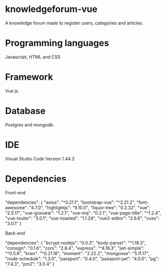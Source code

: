 # knowledgeforum-vue
A knowledge forum made to register users, categories and articles.

# Programming languages
Javascript, HTML and CSS

# Framework
Vue js.

# Database
Postgres and mongodb.

# IDE
Visual Studio Code Version 1.44.2

# Dependencies

Front-end

"dependencies": {
    "axios": "^0.21.1",
    "bootstrap-vue": "^2.21.2",
    "font-awesome": "4.7.0",
    "highlightjs": "9.10.0",
    "liquor-tree": "0.2.32",
    "vue": "2.5.17",
    "vue-gravatar": "1.2.1",
    "vue-mq": "0.2.1",
    "vue-page-title": "^1.2.4",
    "vue-router": "3.0.1",
    "vue-toasted": "1.1.24",
    "vue2-editor": "2.6.6",
    "vuex": "3.0.1"
}
  
Back-end
  
"dependencies": {
    "bcrypt-nodejs": "0.0.3",
    "body-parser": "^1.18.3",
    "consign": "0.1.6",
    "cors": "2.8.4",
    "express": "^4.16.3",
    "jwt-simple": "^0.5.6",
    "knex": "^0.21.16",
    "moment": "2.22.2",
    "mongoose": "5.11.17",
    "node-schedule": "1.3.0",
    "passport": "0.4.0",
    "passport-jwt": "4.0.0",
    "pg": "7.4.3",
    "pm2": "3.0.4"
}
